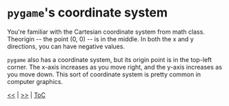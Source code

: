 # `pygame`'s coordinate system

You're familiar with the Cartesian coordinate system from math class. Theorigin
-- the point (0, 0) -- is in the middle. In both the x and y directions, you can
have negative values.

`pygame` also has a coordinate system, but its origin point is in the top-left
corner. The x-axis increases as you move right, and the y-axis increases as you
move down. This sort of coordinate system is pretty common in computer graphics.

[<<](guide_025.md) | [>>](guide_027.md) | [ToC](toc.md)
